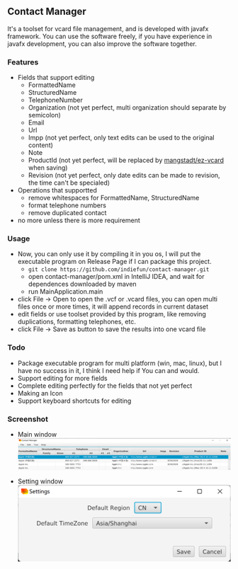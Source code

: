 ## Contact Manager

It's a toolset for vcard file management, and is developed with javafx framework.
You can use the software freely, if you have experience in javafx development, you can also improve the software together.

### Features

* Fields that support editing
  * FormattedName
  * StructuredName
  * TelephoneNumber
  * Organization (not yet perfect, multi organization should separate by semicolon)
  * Email
  * Url
  * Impp (not yet perfect, only text edits can be used to the original content)
  * Note
  * ProductId (not yet perfect, will be replaced by [mangstadt/ez-vcard](https://github.com/mangstadt/ez-vcard) when saving)
  * Revision (not yet perfect, only date edits can be made to revision, the time can't be specialed)
* Operations that supportted
  * remove whitespaces for FormattedName, StructuredName
  * format telephone numbers
  * remove duplicated contact
* no more unless there is more requirement

### Usage

* Now, you can only use it by compiling it in you os, I will put the executable program on Release Page if I can package this project.
  * ```git clone https://github.com/indiefun/contact-manager.git```
  * open contact-manager/pom.xml in IntelliJ IDEA, and wait for dependences downloaded by maven
  * run MainApplication.main
* click File -> Open to open the .vcf or .vcard files, you can open multi files once or more times, it will append records in current dataset
* edit fields or use toolset provided by this program, like removing duplications, formatting telephones, etc.
* click File -> Save as button to save the results into one vcard file

### Todo

* Package executable program for multi platform (win, mac, linux), but I have no success in it, I think I need help if You can and would.
* Support editing for more fields
* Complete editing perfectly for the fields that not yet perfect
* Making an Icon
* Support keyboard shortcuts for editing

### Screenshot

* Main window
![Main window](https://github.com/indiefun/contact-manager/raw/gh-pages/pics/main-window-01.png)

* Setting window
![Main window](https://github.com/indiefun/contact-manager/raw/gh-pages/pics/setting-window-01.png)

